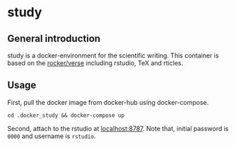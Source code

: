 # study
## General introduction
study is a docker-environment for the scientific writing.
This container is based on the [rocker/verse](https://hub.docker.com/r/rocker/tidyverse "dockerhub") including rstudio, TeX and rticles.
## Usage
First, pull the docker image from docker-hub using docker-compose.
```
cd .docker_study && docker-compose up
```
Second, attach to the rstudio at [localhost:8787](https://localhost:8787).
Note that, initial password is `0000` and username is `rstudio`.